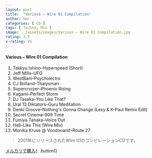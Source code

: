 ```yaml
---
layout: post
title:  "Various – Wire 01 Compilation"
author: mmr
categories: [ CD ]
tags: [ Techno, Mix ]
image: ../assets/images/Various – Wire 01 Compilation.jpg
rating: 3.5
v-rating: VG
---
```


#### Various – Wire 01 Compilation

1. Takkyu Ishino–Hyperspeed (Short)
2. Jeff Mills–UFO
3. WestBam–Psycholectro
4. CJ Bolland–Thalysman
5. Supercruizer–Phoenix Rising
6. Kagami–Perfect Storm
7. DJ Tasaka–You Like That?
8. Ural 13 Diktators–Guru Meditation
9. Denki Groove–Nothing's Gonna Change (Lexy & K-Paul Remix Edit)
10. Secret Cinema–909 Time
11. Fumiya Tanaka–Voice Out
12. Hell–Like This (Wire Mix)
13. Monika Kruse @ Voodooamt–Route 27

> 2001年にリリースされたWire 01のコンピレーションCDです。


[メルカリで購入](https://jp.mercari.com/item/m98255564275){: .button1}

